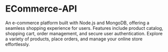 # ECommerce-API
An e-commerce platform built with Node.js and MongoDB, offering a seamless shopping experience for users. Features include product catalog, shopping cart, order management, and secure user authentication. Explore a variety of products, place orders, and manage your online store effortlessly.
